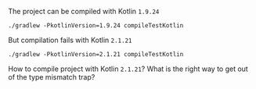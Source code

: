 The project can be compiled with Kotlin `1.9.24`
```
./gradlew -PkotlinVersion=1.9.24 compileTestKotlin
```
But compilation fails with Kotlin `2.1.21`
```
./gradlew -PkotlinVersion=2.1.21 compileTestKotlin
```
How to compile project with Kotlin `2.1.21`?
What is the right way to get out of the type mismatch trap?

